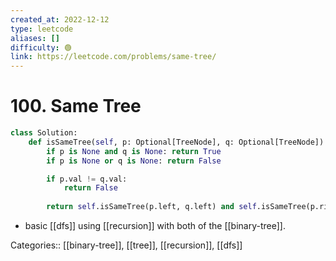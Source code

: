 ```yaml
---
created_at: 2022-12-12
type: leetcode
aliases: []
difficulty: 🟢
link: https://leetcode.com/problems/same-tree/
---
```


# 100. Same Tree

```python
class Solution:
    def isSameTree(self, p: Optional[TreeNode], q: Optional[TreeNode]) -> bool:
        if p is None and q is None: return True
        if p is None or q is None: return False

        if p.val != q.val:
            return False
        
        return self.isSameTree(p.left, q.left) and self.isSameTree(p.right, q.right)
```

- basic [[dfs]] using [[recursion]] with both of the [[binary-tree]].

Categories:: [[binary-tree]], [[tree]], [[recursion]], [[dfs]]

